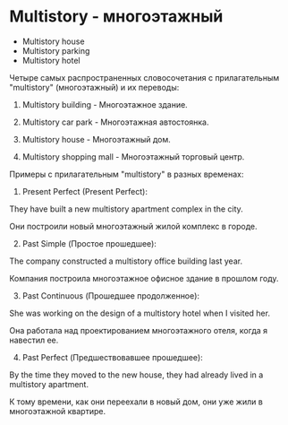 # Multistory - многоэтажный

- Multistory house
- Multistory parking
- Multistory hotel

Четыре самых распространенных словосочетания с прилагательным "multistory" (многоэтажный) и их переводы:

1. Multistory building - Многоэтажное здание.

2. Multistory car park - Многоэтажная автостоянка.

3. Multistory house - Многоэтажный дом.

4. Multistory shopping mall - Многоэтажный торговый центр.

Примеры с прилагательным "multistory" в разных временах:

1. Present Perfect (Present Perfect):

They have built a new multistory apartment complex in the city.

Они построили новый многоэтажный жилой комплекс в городе.

2. Past Simple (Простое прошедшее):

The company constructed a multistory office building last year.

Компания построила многоэтажное офисное здание в прошлом году.

3. Past Continuous (Прошедшее продолженное):

She was working on the design of a multistory hotel when I visited her.

Она работала над проектированием многоэтажного отеля, когда я навестил ее.

4. Past Perfect (Предшествовавшее прошедшее):

By the time they moved to the new house, they had already lived in a multistory apartment.

К тому времени, как они переехали в новый дом, они уже жили в многоэтажной квартире.
